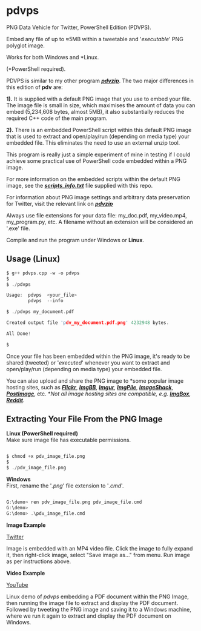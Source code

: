 # pdvps

PNG Data Vehicle for Twitter, PowerShell Edition (PDVPS).

Embed any file of up to ≈5MB within a tweetable and '*executable*' PNG polyglot image.

Works for both Windows and *Linux. 

(*PowerShell required).

PDVPS is similar to my other program [***pdvzip***](https://github.com/CleasbyCode/pdvzip). The two major differences in this edition of **pdv** are: 

**1).** It is supplied with a default PNG image that you use to embed your file. The image file is small in size, which maximises the amount of data you can embed (5,234,608 bytes, almost 5MB), it also substantially reduces the required C++ code of the main program.

**2).** There is an embedded PowerShell script within this default PNG image that is used to extract and open/play/run (depending on media type) your embedded file. This eliminates the need to use an external unzip tool. 

This program is really just a simple experiment of mine in testing if I could achieve some practical use of PowerShell code embedded within a PNG image.

For more information on the embedded scripts within the default PNG image, see the [***scripts_info.txt***](https://github.com/CleasbyCode/pdvps/blob/main/scripts_info.txt) file supplied with this repo.

For information about PNG image settings and arbitrary data preservation for Twitter, visit the relevant link on [***pdvzip***](https://github.com/CleasbyCode/pdvzip#png-image-requirements-for-arbitrary-data-preservation)

Always use file extensions for your data file: my_doc.pdf, my_video.mp4, my_program.py, etc. A filename without an extension will be considered an '.exe' file.

Compile and run the program under Windows or **Linux**.

## Usage (Linux)

```c
$ g++ pdvps.cpp -w -o pdvps
$
$ ./pdvps

Usage:  pdvps  <your_file>
        pdvps  --info

$ ./pdvps my_document.pdf

Created output file 'pdv_my_document.pdf.png' 4232948 bytes.

All Done!

$
```

Once your file has been embedded within the PNG image, it's ready to be shared (tweeted) or '*executed*' whenever you want to extract and open/play/run (depending on media type) your embedded file.

You can also upload and share the PNG image to *some popular image hosting sites, such as [***Flickr***](https://www.flickr.com/), [***ImgBB***](https://imgbb.com/), [***Imgur***](https://imgur.com/a/zF40QMX), [***ImgPile***](https://imgpile.com/), [***ImageShack***](https://imageshack.com/), [***PostImage***](https://postimg.cc/xcCcvpLJ), etc. **Not all image hosting sites are compatible, e.g. [***ImgBox***](https://imgbox.com/), [***Reddit***](https://www.reddit.com/).*

## Extracting Your File From the PNG Image
**Linux (PowerShell required)**    
Make sure image file has executable permissions.
```c

$ chmod +x pdv_image_file.png
$
$ ./pdv_image_file.png 

```  
**Windows**   
First, rename the '*.png*' file extension to '*.cmd*'.
```c

G:\demo> ren pdv_image_file.png pdv_image_file.cmd
G:\demo>
G:\demo> .\pdv_image_file.cmd

```

**Image Example**  

[Twitter](https://twitter.com/CleasbyCode/status/1589095798230618114) 

Image is embedded with an MP4 video file. Click the image to fully expand it, then right-click image, select "Save image as..." from menu. Run image as per instructions above.

**Video Example**

[YouTube](https://www.youtube.com/watch_popup?v=d7QjxLWQ0kM)

Linux demo of *pdvps* embedding a PDF document within the PNG Image, then running the image file to extract and display the PDF document. Followed by tweeting the PNG image and saving it to a Windows machine, where we run it again to extract and display the PDF document on Windows.

##

